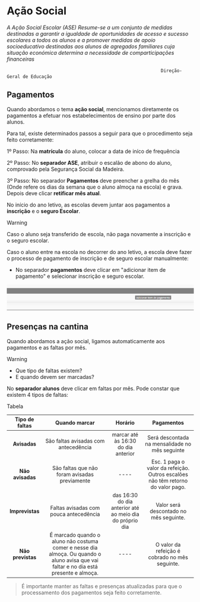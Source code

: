 ﻿# Ação Social

_A Ação Social Escolar (ASE) Resume-se a um conjunto de medidas destinadas a garantir a igualdade de oportunidades de acesso e sucesso escolares a todos os alunos e a promover medidas de apoio socioeducativo destinadas aos alunos de agregados familiares cuja situação económica determina a necessidade de comparticipações financeiras_


                                                              Direção-Geral de Educação 


## Pagamentos

Quando abordamos  o tema **ação social**, mencionamos diretamente os pagamentos a efetuar nos estabelecimentos de ensino por parte dos alunos.

Para tal, existe determinados passos a seguir para que o procedimento seja feito corretamente:

1º Passo: Na **matrícula** do aluno, colocar a data de iníco de frequência

2º Passo: No **separador ASE**, atribuir o escalão de abono do aluno, comprovado pela Segurança Social da Madeira.

3º Passo: No separador **Pagamentos** deve preencher a grelha do mês (Onde refere os dias da semana que o aluno almoça na escola) e grava. Depois deve clicar **retificar mês atual**.

No início do ano letivo, as escolas devem juntar aos pagamentos a **inscrição** e o **seguro Escolar**.
 

> [!WARNING]  
> Caso o aluno seja transferido de escola, não paga novamente a inscrição e o seguro escolar. 

Caso o aluno entre na escola no decorrer do ano letivo, a escola deve fazer o processo de pagamento de inscrição e de seguro escolar manualmente: 

- No separador **pagamentos** deve clicar em "adicionar item de pagamento" e selecionar inscrição e seguro escolar. 


![Itemdepagamento](../../images/PlaceMiudos/Alunos/Itemdepagamento.PNG)



## Presenças na cantina

Quando abordamos a ação social, ligamos automaticamente aos pagamentos e as faltas por mês.

> [!WARNING]  
>-  Que tipo de faltas existem?
>-  E quando devem ser marcadas?


No **separador alunos** deve clicar em faltas por mês. Pode constar que existem 4 tipos de faltas:

Tabela

| Tipo de faltas          | Quando marcar       | Horário    | Pagamentos |
| :---------------------: |:-------------------:| :---------:|:----------:|
| **Avisadas**    | São faltas avisadas com antecedência| marcar até às 16:30 do dia anterior |Será descontada na mensalidade no mês seguinte
| **Não avisadas**     | São faltas que não foram avisadas previamente | ---- |Esc. 1 paga o valor da refeição. Outros escalões não têm retorno do valor pago.
| **Imprevistas**   |       Faltas avisadas com pouca antecedência     |  das 16:30 do dia anterior até ao meio dia do próprio dia |   Valor será descontado no mês seguinte.|
| **Não previstas**  | É marcado quando o aluno não costuma comer e nesse dia almoça. Ou quando o aluno avisa que vai faltar e no dia está presente e almoça.       |  ----  |O valor da refeição é cobrado no mês seguinte. 

> É importante manter as faltas e presenças atualizadas para que o processamento dos pagamentos seja feito corretamente. 
